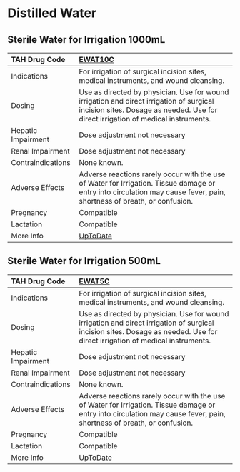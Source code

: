 # Distilled Water

## Sterile Water for Irrigation 1000mL

| TAH Drug Code      | [EWAT10C](https://www.tahsda.org.tw/drugs/hissearch.php?drug_code=EWAT10C)                                                                                                   |
|:-------------------|:-----------------------------------------------------------------------------------------------------------------------------------------------------------------------------|
| Indications        | For irrigation of surgical incision sites, medical instruments, and wound cleansing.                                                                                         |
| Dosing             | Use as directed by physician. Use for wound irrigation and direct irrigation of surgical incision sites. Dosage as needed. Use for direct irrigation of medical instruments. |
| Hepatic Impairment | Dose adjustment not necessary                                                                                                                                                |
| Renal Impairment   | Dose adjustment not necessary                                                                                                                                                |
| Contraindications  | None known.                                                                                                                                                                  |
| Adverse Effects    | Adverse reactions rarely occur with the use of Water for Irrigation. Tissue damage or entry into circulation may cause fever, pain, shortness of breath, or confusion.       |
| Pregnancy          | Compatible                                                                                                                                                                   |
| Lactation          | Compatible                                                                                                                                                                   |
| More Info          | [UpToDate](https://www.uptodate.com/contents/distilled-water-drug-information)                                                                                               |

## Sterile Water for Irrigation 500mL

| TAH Drug Code      | [EWAT5C](https://www.tahsda.org.tw/drugs/hissearch.php?drug_code=EWAT5C)                                                                                                     |
|:-------------------|:-----------------------------------------------------------------------------------------------------------------------------------------------------------------------------|
| Indications        | For irrigation of surgical incision sites, medical instruments, and wound cleansing.                                                                                         |
| Dosing             | Use as directed by physician. Use for wound irrigation and direct irrigation of surgical incision sites. Dosage as needed. Use for direct irrigation of medical instruments. |
| Hepatic Impairment | Dose adjustment not necessary                                                                                                                                                |
| Renal Impairment   | Dose adjustment not necessary                                                                                                                                                |
| Contraindications  | None known.                                                                                                                                                                  |
| Adverse Effects    | Adverse reactions rarely occur with the use of Water for Irrigation. Tissue damage or entry into circulation may cause fever, pain, shortness of breath, or confusion.       |
| Pregnancy          | Compatible                                                                                                                                                                   |
| Lactation          | Compatible                                                                                                                                                                   |
| More Info          | [UpToDate](https://www.uptodate.com/contents/distilled-water-drug-information)                                                                                               |

